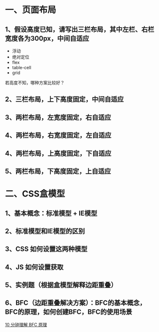 # 一、页面布局
## 1、假设高度已知，请写出三栏布局，其中左栏、右栏宽度各为300px，中间自适应
- 浮动
- 绝对定位
- flex
- table-cell
- grid

若高度不知，哪种方案比较好？

## 2、三栏布局，上下高度固定，中间自适应
## 3、两栏布局，左宽度固定，右自适应
## 4、两栏布局，右宽度固定，左自适应
## 4、两栏布局，上高度固定，下自适应
## 5、两栏布局，下高度固定，上自适应

# 二、CSS盒模型
## 1、基本概念：标准模型 + IE模型
## 2、标准模型和IE模型的区别
## 3、CSS 如何设置这两种模型
## 4、JS 如何设置获取
## 5、实例题（根据盒模型解释边距重叠）
## 6、BFC（边距重叠解决方案）：BFC的基本概念，BFC的原理，如何创建BFC，BFC的使用场景
[10 分钟理解 BFC 原理](https://zhuanlan.zhihu.com/p/25321647)